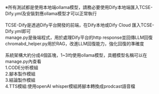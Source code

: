 ※所有測試都是使用本地端ollama模型，請務必要使用Dify本地端匯入TCSE-Dify.yml及安裝對應ollama模型才可以正常執行<br>
<br>
TCSE-Dify是透過Dify平台開發的前端，在Dify本地或Dify Cloud 匯入TCSE-Dify.yml即可<br>
manage.py是後端程式，用於處理Dify平台的http response並回傳LLM回復<br>
chromabd_helper.py用於RAG，改進LLM回復能力，強化回復的準確度<br>
<br>
系統架構大約分成4個區塊，1~3均使用ollama模型，具體模型名稱可以在manage.py內查看<br>
1.CODE分析模組<br>
2.腳本製作模組<br>
3.結論製作模組<br>
4.TTS模組:使用openAI whisper模組將腳本轉換成prodcast語音檔<br>

